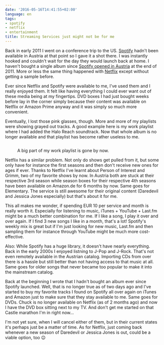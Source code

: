 ```yaml
---
date: '2016-05-16T14:41:55+02:00'
language: en
tags:
- spotify
- netflix
- entertainment
title: Streaming Services just might not be for me
---
```


Back in early 2011 I went on a conference trip to the US. [Spotify][] hadn't
been available in Austria at that point so I gave it a shot there. I was
instantly hooked and couldn't wait for the day they would launch back at home. I
haven't bought a single album since [Spotify opened in Austria][spat] at the end
of 2011. More or less the same thing happened with [Netflix][] except without
getting a sample before.

Ever since Netflix and Spotify were available to me, I've used them and I really
enjoyed them. It felt like having everything I could ever want out of these
media being at my fingertips. DVD boxes I had just bought weeks before lay in
the corner simply because their content was available on Netflix or Amazon Prime
anyway and it was simply so much more convenient.

Eventually, I lost those pink glasses, though. More and more of my playlists
were showing grayed out tracks. A good example here is my work playlist where I
had added the Halo Reach soundtrack. Now that whole album is no longer available
and that playlist has become rather useless to me.

<figure>
<img src="/media/2016/work-playlist.png" alt="" />
<figcaption><p>A big part of my work playlist is gone by now.</p></figcaption>
</figure>

Netflix has a similar problem. Not only do shows get pulled from it, but some
only have for instance the first seasons and then don't receive new ones for
ages if ever. Thanks to Netflix I've learnt about Person of Interest and Grimm,
two of my favorite shows by now. In Austria both are stuck at their respective
3rd season while season boxes for their respective 4th seasons have been
available on Amazon.de for 6 months by now. Same goes for Elementary. The
service is still awesome for their original content (Daredevil and Jessica Jones
especially) but that's about it for me.

This all makes me wonder, if spending EUR 10 per service and month is really
worth it. Especially for listening to music, iTunes + YouTube + Last.fm might be
a much better combination for me. If I like a song, I play it over and over
again. If I find 3 new songs I like in a month, that's a lot!  Spotify's weekly
mix is great but if I'm just looking for new music, Last.fm and then sampling
them for instance through YouTube might be much more cost-effective.

Also: While Spotify has a huge library, it doesn't have nearly everything. Back
in the early 2000s I enjoyed listning to J-Pop and J-Rock. That's not even
remotely available in the Austrian catalog. Importing CDs from over there is a
hassle but still better than not having access to that music at all. Same goes
for older songs that never became too popular to make it into the mainstream
catalog.

Back at the beginning I wrote that I hadn't bought an album ever since Spotify
launched. Well, that is no longer true as of two days ago and I've started to
buy my favorite tracks I found on Spotify all over again on iTunes and Amazon
just to make sure that they stay available to me. Same goes for DVDs. Chuck is
no longer available on Netflix (as of 2 months ago) and now I have the DVD box
sitting next to my TV. And don't get me started on that Castle marathon I'm in
right now...

I'm not yet sure, when I will cancel either of them, but in their current states
it's perhaps just be a matter of time. As for Netflix, just coming back whenever
a new season of Daredevil or Jessica Jones is out, could be a viable option, too
😉

[spat]: https://news.spotify.com/us/2011/11/15/hello-austria-spotify-here/
[spotify]: https://www.spotify.com/
[netflix]: https://netflix.com
